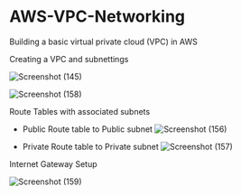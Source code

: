 # AWS-VPC-Networking
Building a basic virtual private cloud (VPC) in AWS 

Creating a VPC and subnettings 

![Screenshot (145)](https://github.com/user-attachments/assets/c2ca132d-d4e7-46de-8f38-49b122e41852)

![Screenshot (158)](https://github.com/user-attachments/assets/b20e814c-59d8-4f7d-87c0-b35df56be50c)

Route Tables with associated subnets
- Public Route table to Public subnet
![Screenshot (156)](https://github.com/user-attachments/assets/d2ca75e2-27b9-4282-917a-dbf67693dc59)

- Private Route table to Private subnet
![Screenshot (157)](https://github.com/user-attachments/assets/d5fac2f5-3f4c-4df7-98ba-12a7abca9ec1)

Internet Gateway Setup

![Screenshot (159)](https://github.com/user-attachments/assets/d3b0f895-1eb4-4783-8653-00b86a37cca7)


